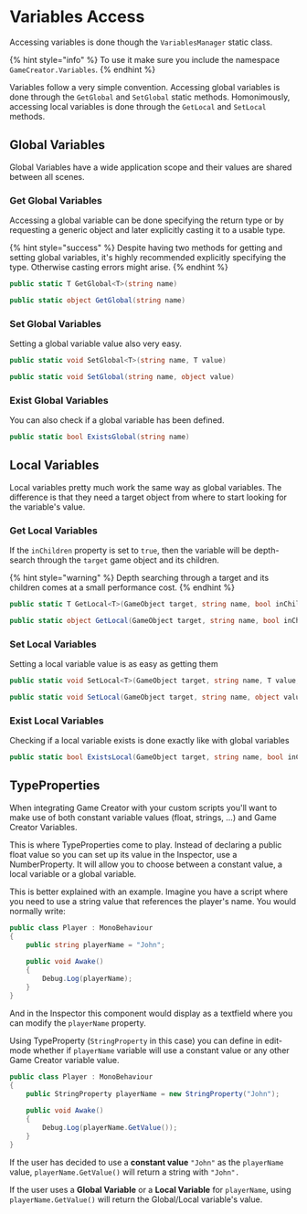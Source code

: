 # Variables Access

Accessing variables is done though the `VariablesManager` static class.

{% hint style="info" %}
To use it make sure you include the namespace `GameCreator.Variables`.
{% endhint %}

Variables follow a very simple convention. Accessing global variables is done through the `GetGlobal` and `SetGlobal` static methods. Homonimously, accessing local variables is done through the `GetLocal` and `SetLocal` methods.

## Global Variables

Global Variables have a wide application scope and their values are shared between all scenes.

### Get Global Variables

Accessing a global variable can be done specifying the return type or by requesting a generic object and later explicitly casting it to a usable type.

{% hint style="success" %}
Despite having two methods for getting and setting global variables, it's highly recommended  explicitly specifying the type. Otherwise casting errors might arise.
{% endhint %}

```csharp
public static T GetGlobal<T>(string name)
```

```csharp
public static object GetGlobal(string name)
```

### Set Global Variables

Setting a global variable value also very easy.

```csharp
public static void SetGlobal<T>(string name, T value)
```

```csharp
public static void SetGlobal(string name, object value)
```

### Exist Global Variables

You can also check if a global variable has been defined.

```csharp
public static bool ExistsGlobal(string name)
```

## Local Variables

Local variables pretty much work the same way as global variables. The difference is that they need a target object from where to start looking for the variable's value.

### Get Local Variables

If the `inChildren` property is set to `true`, then the variable will be depth-search through the `target` game object and its children.

{% hint style="warning" %}
Depth searching through a target and its children comes at a small performance cost.
{% endhint %}

```csharp
public static T GetLocal<T>(GameObject target, string name, bool inChildren = false)
```

```csharp
public static object GetLocal(GameObject target, string name, bool inChildren = false)
```

### Set Local Variables

Setting a local variable value is as easy as getting them

```csharp
public static void SetLocal<T>(GameObject target, string name, T value, bool inChildren = false)
```

```csharp
public static void SetLocal(GameObject target, string name, object value, bool inChildren = false)
```

### Exist Local Variables

Checking if a local variable exists is done exactly like with global variables

```csharp
public static bool ExistsLocal(GameObject target, string name, bool inChildren = false)
```

## TypeProperties

When integrating Game Creator with your custom scripts you'll want to make use of both constant variable values \(float, strings, ...\) and Game Creator Variables. 

This is where TypeProperties come to play. Instead of declaring a public float value so you can set up its value in the Inspector, use a NumberProperty. It will allow you to choose between a constant value, a local variable or a global variable.

This is better explained with an example. Imagine you have a script where you need to use a string value that references the player's name. You would normally write:

```csharp
public class Player : MonoBehaviour
{
    public string playerName = "John";
    
    public void Awake()
    {
        Debug.Log(playerName);
    }
}
```

And in the Inspector this component would display as a textfield where you can modify the `playerName` property.

Using TypeProperty \(`StringProperty` in this case\) you can define in edit-mode whether if `playerName` variable will use a constant value or any other Game Creator variable value.

```csharp
public class Player : MonoBehaviour
{
    public StringProperty playerName = new StringProperty("John");
    
    public void Awake()
    {
        Debug.Log(playerName.GetValue());
    }
}
```

If the user has decided to use a **constant value** `"John"` as the `playerName` value, `playerName.GetValue()` will return a string with `"John".` 

If the user uses a **Global Variable** or a **Local Variable** for `playerName`, using `playerName.GetValue()` will return the Global/Local variable's value.

